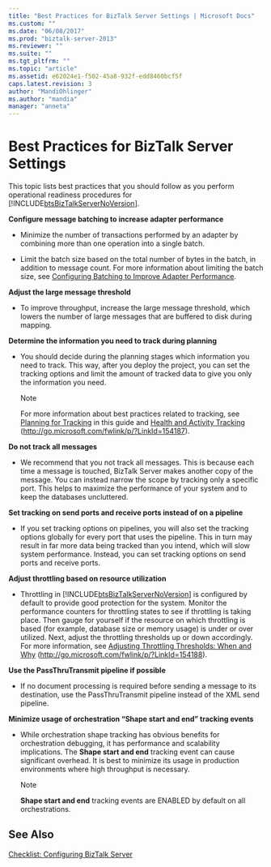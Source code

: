 ```yaml
---
title: "Best Practices for BizTalk Server Settings | Microsoft Docs"
ms.custom: ""
ms.date: "06/08/2017"
ms.prod: "biztalk-server-2013"
ms.reviewer: ""
ms.suite: ""
ms.tgt_pltfrm: ""
ms.topic: "article"
ms.assetid: e62024e1-f502-45a8-932f-edd8460bcf5f
caps.latest.revision: 3
author: "MandiOhlinger"
ms.author: "mandia"
manager: "anneta"
---
```

# Best Practices for BizTalk Server Settings
This topic lists best practices that you should follow as you perform operational readiness procedures for [!INCLUDE[btsBizTalkServerNoVersion](../includes/btsbiztalkservernoversion-md.md)].  
  
 **Configure message batching to increase adapter performance**  
  
-   Minimize the number of transactions performed by an adapter by combining more than one operation into a single batch.  
  
-   Limit the batch size based on the total number of bytes in the batch, in addition to message count. For more information about limiting the batch size, see [Configuring Batching to Improve Adapter Performance](../technical-guides/configuring-batching-to-improve-adapter-performance.md).  
  
 **Adjust the large message threshold**  
  
-   To improve throughput, increase the large message threshold, which lowers the number of large messages that are buffered to disk during mapping.  
  
 **Determine the information you need to track during planning**  
  
-   You should decide during the planning stages which information you need to track. This way, after you deploy the project, you can set the tracking options and limit the amount of tracked data to give you only the information you need.  
  
    > [!NOTE]  
    >  For more information about best practices related to tracking, see [Planning for Tracking](../technical-guides/planning-for-tracking.md) in this guide and [Health and Activity Tracking](http://go.microsoft.com/fwlink/p/?LinkId=154187) (http://go.microsoft.com/fwlink/p/?LinkId=154187).  
  
 **Do not track all messages**  
  
-   We recommend that you not track all messages. This is because each time a message is touched, BizTalk Server makes another copy of the message. You can instead narrow the scope by tracking only a specific port. This helps to maximize the performance of your system and to keep the databases uncluttered.  
  
 **Set tracking on send ports and receive ports instead of on a pipeline**  
  
-   If you set tracking options on pipelines, you will also set the tracking options globally for every port that uses the pipeline. This in turn may result in far more data being tracked than you intend, which will slow system performance. Instead, you can set tracking options on send ports and receive ports.  
  
 **Adjust throttling based on resource utilization**  
  
-   Throttling in [!INCLUDE[btsBizTalkServerNoVersion](../includes/btsbiztalkservernoversion-md.md)] is configured by default to provide good protection for the system. Monitor the performance counters for throttling states to see if throttling is taking place. Then gauge for yourself if the resource on which throttling is based (for example, database size or memory usage) is under or over utilized. Next, adjust the throttling thresholds up or down accordingly. For more information, see [Adjusting Throttling Thresholds: When and Why](http://go.microsoft.com/fwlink/p/?LinkId=154188) (http://go.microsoft.com/fwlink/p/?LinkId=154188).  
  
 **Use the PassThruTransmit pipeline if possible**  
  
-   If no document processing is required before sending a message to its destination, use the PassThruTransmit pipeline instead of the XML send pipeline.  
  
 **Minimize usage of orchestration “Shape start and end” tracking events**  
  
-   While orchestration shape tracking has obvious benefits for orchestration debugging, it has performance and scalability implications. The **Shape start and end** tracking event can cause significant overhead. It is best to minimize its usage in production environments where high throughput is necessary.  
  
    > [!NOTE]  
    >  **Shape start and end** tracking events are ENABLED by default on all orchestrations.  
  
## See Also  
 [Checklist: Configuring BizTalk Server](../technical-guides/checklist-configuring-biztalk-server.md)